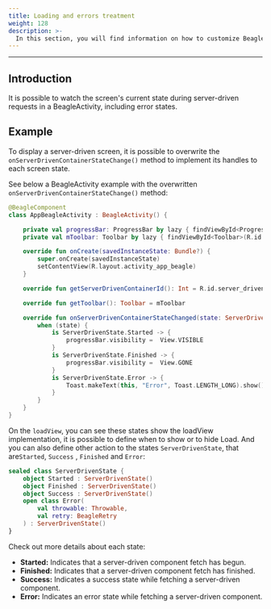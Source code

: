 ```yaml
---
title: Loading and errors treatment
weight: 128
description: >-
  In this section, you will find information on how to customize Beagle's behavior to each loading screens and errors treatments.
---
```


---

## Introduction

It is possible to watch the screen's current state during server-driven requests in a BeagleActivity, including error states. 

## Example

To display a server-driven screen, it is possible to overwrite the `onServerDrivenContainerStateChange()` method to implement its handles to each screen state.

See below a BeagleActivity example with the overwritten `onServerDrivenContainerStateChange()` method:


```kotlin
@BeagleComponent
class AppBeagleActivity : BeagleActivity() {

    private val progressBar: ProgressBar by lazy { findViewById<ProgressBar>(R.id.progress_bar) }
    private val mToolbar: Toolbar by lazy { findViewById<Toolbar>(R.id.custom_toolbar) }

    override fun onCreate(savedInstanceState: Bundle?) {
        super.onCreate(savedInstanceState)
        setContentView(R.layout.activity_app_beagle)
    }

    override fun getServerDrivenContainerId(): Int = R.id.server_driven_container

    override fun getToolbar(): Toolbar = mToolbar

    override fun onServerDrivenContainerStateChanged(state: ServerDrivenState) {
        when (state) {
            is ServerDrivenState.Started -> {
                progressBar.visibility =  View.VISIBLE
            }
            is ServerDrivenState.Finished -> {
                progressBar.visibility =  View.GONE
            }
            is ServerDrivenState.Error -> {
                Toast.makeText(this, "Error", Toast.LENGTH_LONG).show()
            }
        }
    }
}
```


On the `loadView`, you can see these states show the loadView implementation, it is possible to define when to show or to hide Load. And you can also define other action to the states `ServerDrivenState`, that are`Started`, `Success` , `Finished` and `Error`:

```kotlin
sealed class ServerDrivenState {
    object Started : ServerDrivenState()
    object Finished : ServerDrivenState()
    object Success : ServerDrivenState()
    open class Error(
        val throwable: Throwable, 
        val retry: BeagleRetry
    ) : ServerDrivenState()
}
```

Check out more details about each state:

* **Started:** Indicates that a server-driven component fetch has begun.
* **Finished:** Indicates that a server-driven component fetch has finished.
* **Success:** Indicates a success state while fetching a server-driven component.
* **Error:** Indicates an error state while fetching a server-driven component.

